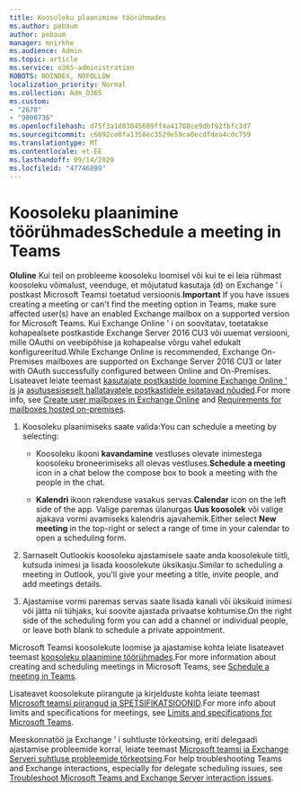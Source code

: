 ```yaml
---
title: Koosoleku plaanimine töörühmades
ms.author: pebaum
author: pebaum
manager: mnirkhe
ms.audience: Admin
ms.topic: article
ms.service: o365-administration
ROBOTS: NOINDEX, NOFOLLOW
localization_priority: Normal
ms.collection: Adm_O365
ms.custom:
- "2678"
- "9000736"
ms.openlocfilehash: d75f3a1d83845609ff4a41788ce9dbf92fbfc3d7
ms.sourcegitcommit: c6692ce0fa1358ec3529e59ca0ecdfdea4cdc759
ms.translationtype: MT
ms.contentlocale: et-EE
ms.lasthandoff: 09/14/2020
ms.locfileid: "47746899"
---
```

# <a name="schedule-a-meeting-in-teams"></a><span data-ttu-id="4883a-102">Koosoleku plaanimine töörühmades</span><span class="sxs-lookup"><span data-stu-id="4883a-102">Schedule a meeting in Teams</span></span>

<span data-ttu-id="4883a-103">**Oluline** Kui teil on probleeme koosoleku loomisel või kui te ei leia rühmast koosoleku võimalust, veenduge, et mõjutatud kasutaja (d) on Exchange ' i postkast Microsoft Teamsi toetatud versioonis.</span><span class="sxs-lookup"><span data-stu-id="4883a-103">**Important** If you have issues creating a meeting or can't find the meeting option in Teams, make sure affected user(s) have an enabled Exchange mailbox on a supported version for Microsoft Teams.</span></span> <span data-ttu-id="4883a-104">Kui Exchange Online ' i on soovitatav, toetatakse kohapealsete postkastide Exchange Server 2016 CU3 või uuemat versiooni, mille OAuthi on veebipõhise ja kohapealse võrgu vahel edukalt konfigureeritud.</span><span class="sxs-lookup"><span data-stu-id="4883a-104">While Exchange Online is recommended, Exchange On-Premises mailboxes are supported on Exchange Server 2016 CU3 or later with OAuth successfully configured between Online and On-Premises.</span></span> <span data-ttu-id="4883a-105">Lisateavet leiate teemast [kasutajate postkastide loomine Exchange Online ' is](https://docs.microsoft.com/exchange/recipients-in-exchange-online/create-user-mailboxes) ja [asutusesiseselt hallatavatele postkastidele esitatavad nõuded](https://docs.microsoft.com/microsoftteams/exchange-teams-interact#requirements-for-mailboxes-hosted-on-premises).</span><span class="sxs-lookup"><span data-stu-id="4883a-105">For more info, see [Create user mailboxes in Exchange Online](https://docs.microsoft.com/exchange/recipients-in-exchange-online/create-user-mailboxes) and [Requirements for mailboxes hosted on-premises](https://docs.microsoft.com/microsoftteams/exchange-teams-interact#requirements-for-mailboxes-hosted-on-premises).</span></span> 

1. <span data-ttu-id="4883a-106">Koosoleku plaanimiseks saate valida:</span><span class="sxs-lookup"><span data-stu-id="4883a-106">You can schedule a meeting by selecting:</span></span>

    - <span data-ttu-id="4883a-107">Koosoleku ikooni **kavandamine** vestluses olevate inimestega koosoleku broneerimiseks all olevas vestluses.</span><span class="sxs-lookup"><span data-stu-id="4883a-107">**Schedule a meeting** icon in a chat below the compose box to book a meeting with the people in the chat.</span></span>

    - <span data-ttu-id="4883a-108">**Kalendri** ikoon rakenduse vasakus servas.</span><span class="sxs-lookup"><span data-stu-id="4883a-108">**Calendar** icon on the left side of the app.</span></span> <span data-ttu-id="4883a-109">Valige paremas ülanurgas **Uus koosolek** või valige ajakava vormi avamiseks kalendris ajavahemik.</span><span class="sxs-lookup"><span data-stu-id="4883a-109">Either select **New meeting** in the top-right or select a range of time in your calendar to open a scheduling form.</span></span>

2. <span data-ttu-id="4883a-110">Sarnaselt Outlookis koosoleku ajastamisele saate anda koosolekule tiitli, kutsuda inimesi ja lisada koosolekute üksikasju.</span><span class="sxs-lookup"><span data-stu-id="4883a-110">Similar to scheduling a meeting in Outlook, you'll give your meeting a title, invite people, and add meetings details.</span></span>

3. <span data-ttu-id="4883a-111">Ajastamise vormi paremas servas saate lisada kanali või üksikuid inimesi või jätta nii tühjaks, kui soovite ajastada privaatse kohtumise.</span><span class="sxs-lookup"><span data-stu-id="4883a-111">On the right side of the scheduling form you can add a channel or individual people, or leave both blank to schedule a private appointment.</span></span>

<span data-ttu-id="4883a-112">Microsoft Teamsi koosolekute loomise ja ajastamise kohta leiate lisateavet teemast [koosoleku plaanimine töörühmades](https://support.office.com/article/Schedule-a-meeting-in-Teams-943507a9-8583-4c58-b5d2-8ec8265e04e5).</span><span class="sxs-lookup"><span data-stu-id="4883a-112">For more information about creating and scheduling meetings in Microsoft Teams, see [Schedule a meeting in Teams](https://support.office.com/article/Schedule-a-meeting-in-Teams-943507a9-8583-4c58-b5d2-8ec8265e04e5).</span></span>

<span data-ttu-id="4883a-113">Lisateavet koosolekute piirangute ja kirjelduste kohta leiate teemast [Microsoft teamsi piirangud ja SPETSIFIKATSIOONID](https://docs.microsoft.com/microsoftteams/limits-specifications-teams#meetings-and-calls).</span><span class="sxs-lookup"><span data-stu-id="4883a-113">For more info about limits and specifications for meetings, see [Limits and specifications for Microsoft Teams](https://docs.microsoft.com/microsoftteams/limits-specifications-teams#meetings-and-calls).</span></span>

<span data-ttu-id="4883a-114">Meeskonnatöö ja Exchange ' i suhtluste tõrkeotsing, eriti delegaadi ajastamise probleemide korral, leiate teemast [Microsoft teamsi ja Exchange Serveri suhtluse probleemide tõrkeotsing](https://docs.microsoft.com/microsoftteams/troubleshoot/known-issues/teams-exchange-interaction-issue).</span><span class="sxs-lookup"><span data-stu-id="4883a-114">For help troubleshooting Teams and Exchange interactions, especially for delegate scheduling issues, see [Troubleshoot Microsoft Teams and Exchange Server interaction issues](https://docs.microsoft.com/microsoftteams/troubleshoot/known-issues/teams-exchange-interaction-issue).</span></span>